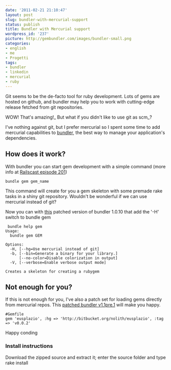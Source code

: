 ```yaml
---
date: '2011-02-21 21:10:47'
layout: post
slug: bundler-with-mercurial-support
status: publish
title: Bundler with Mercurial support
wordpress_id: '237'
picture: http://gembundler.com/images/bundler-small.png
categories:
- english
- me
- Progetti
tags:
- bundler
- linkedin
- mercurial
- ruby
---
```


Git seems to be the de-facto tool for ruby development. Lots of gems are hosted on github, and bundler may help you to work with cutting-edge release fetched from git repositories.

WOW! That's amazing!_ But what if you didn't like to use git as scm_?

I've nothing against git, but I prefer mercurial so I spent some time to add mercurial capabilities to [bundler](http://gembundler.com/), the best way to manage your application's dependencies.




## How does it work?


With bundler you can start gem development with a simple command (more info at [Railscast episode 201](http://railscasts.com/episodes/201-bundler))

    
    bundle gem gem_name


This command will create for you a gem skeleton with some premade rake tasks in a shiny git repository. Wouldn't be wonderful if we can use mercurial instead of git?

Now you can with [this](https://github.com/nolith/bundler/zipball/mercurial_v1.0.10) patched version of bundler 1.0.10 that add the '-H' switch to bundle gem

    
     bundle help gem
    Usage:
      bundle gem GEM
    
    Options:
      -H, [--hg=Use mercurial instead of git]
      -b, [--bin=Generate a binary for your library.]
          [--no-color=Disable colorization in output]
      -V, [--verbose=Enable verbose output mode]       
    
    Creates a skeleton for creating a rubygem




## Not enough for you?


If this is not enough for you, I've also a patch set for loading gems directly from mercurial repos. This [patched bundler v1.1pre.1](https://github.com/nolith/bundler/zipball/mercurial) will make you happy.

    
    #Gemfile
    gem 'eusplazio', :hg => 'http://bitbucket.org/nolith/eusplazio', :tag => 'v0.0.2'


Happy conding


### Install instructions


Download the zipped source and extract it; enter the source folder and type rake install
